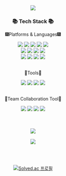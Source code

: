 <div align="center">
  <img src="https://capsule-render.vercel.app/api?type=waving&color=auto&height=200&section=header&text=JangHyeonsung&fontSize=90" />
</div>

<div align="center">
  <h3>📚 Tech Stack 📚</h3>
  <p>🎆Platforms & Languages🎆</p>
</div>
<div align="center">
  <img src="https://img.shields.io/badge/Java-007396?style=flat&logo=Java&logoColor=white" />
  <img src="https://img.shields.io/badge/JavaScript-F7DF1E?style=flat&logo=javascript&logoColor=white" />
  <img src="https://img.shields.io/badge/jquery-0769AD?style=flat&logo=jquery&logoColor=white" />
  <img src="https://img.shields.io/badge/HTML5-E34F26?style=flat&logo=html5&logoColor=white" />
  <img src="https://img.shields.io/badge/CSS3-1572B6?style=flat&logo=css3&logoColor=white" />
<br>
  <img src="https://img.shields.io/badge/Spring-6DB33F?style=flat&logo=Spring&logoColor=white"/>
  <img src="https://img.shields.io/badge/Spring Boot-6DB33F?style=flat&logo=Spring Boot&logoColor=white"/>
  <img src="https://img.shields.io/badge/Oracle-F80000?style=flat&logo=oracle&logoColor=white" />
  <img src="https://img.shields.io/badge/Gradle-02303A?style=flat&logo=gradle&logoColor=white" />
  <br>
  <img src="https://img.shields.io/badge/thymeleaf-005F0F?style=flat&logo=thymeleaf&logoColor=white" />
  <img src="https://img.shields.io/badge/JSP-6DB33F?style=flat&logo=JSP&logoColor=white" />
  <img src="https://img.shields.io/badge/Mybatis-E21A2C?style=flat&logo=Mybatis&logoColor=white" />
  <img src="https://img.shields.io/badge/JPA-005F0F?style=flat&logo=JPA&logoColor=white" />
</div>
<br>
<div align="center">
  <p>🧰Tools🧰</p>
  <img src="https://img.shields.io/badge/Eclipse-2C2255?style=flat&logo=Eclipse IDE&logoColor=white" />
  <img src="https://img.shields.io/badge/VScode-007ACC?style=flat&logo=visualstudiocode&logoColor=white" />
  <img src="https://img.shields.io/badge/STS-6DB33F?style=flat&logo=STS&logoColor=white"/>
  <img src="https://img.shields.io/badge/Postman-FF6C37?style=flat&logo=postman&logoColor=white"/>
</div>
<br>
<div align="center">
  <p>🧰Team Collaboration Tool🧰</p>
  <img src="https://img.shields.io/badge/github-181717?style=flat&logo=github&logoColor=white" />
  <img src="https://img.shields.io/badge/Git-F05032?style=flat&logo=Git&logoColor=white" />
  <img src="https://img.shields.io/badge/Slack-4A154B?style=flat&logo=slack&logoColor=white" />
  <img src="https://img.shields.io/badge/ERD Cloud-E8E8E8?style=flat&logo=ERD Cloud&logoColor=white" />
</div>
<br><br><br>
<div align="center">
  <img src="https://github-readme-stats.vercel.app/api/top-langs/?username=Dukbong&layout=compact"><br><br>
  <img src="https://github-readme-stats.vercel.app/api?username=Dukbong&show_icons=true">
</div>
<br><br><br>
<div align="center">
  
[![Solved.ac 프로필](http://mazassumnida.wtf/api/v2/generate_badge?boj=jkmo2961)](https://solved.ac/jkmo2961)
</div>
